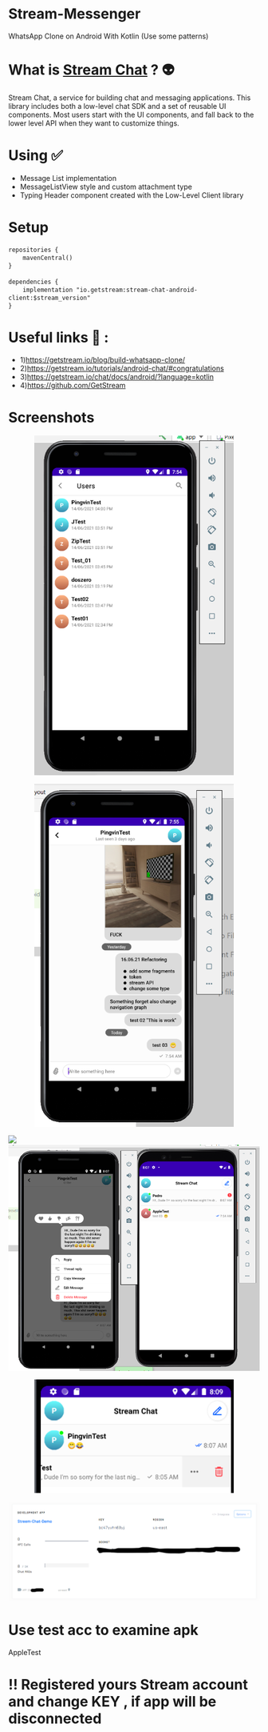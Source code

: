 # Stream-Messenger
WhatsApp Clone on Android With Kotlin (Use some patterns)

# What is [Stream Chat](https://github.com/GetStream/stream-chat-android/blob/main/README.md) ? :alien:
Stream Chat, a service for building chat and messaging applications. This library includes both a low-level chat SDK and a set of reusable UI components. Most users start with the UI components, and fall back to the lower level API when they want to customize things.

# Using ✅
- Message List implementation
- MessageListView style and custom attachment type
- Typing Header component created with the Low-Level Client library

# Setup 
```
repositories {
    mavenCentral()
}

dependencies {
    implementation "io.getstream:stream-chat-android-client:$stream_version"
}
```
# Useful links :dizzy: :
* 1)https://getstream.io/blog/build-whatsapp-clone/
* 2)https://getstream.io/tutorials/android-chat/#congratulations
* 3)https://getstream.io/chat/docs/android/?language=kotlin
* 4)https://github.com/GetStream

# Screenshots 
<p align="center">
<img src="Screenshot/006.png" alt="drawing1" width="400">
</p>

<p align="center">
<img src="Screenshot/007.png" alt="drawing1" width="400">
</p>

![](Screenshot/10.png)
![](Screenshot/12.png)

<p align="center">
<img src="Screenshot/13.png" alt="drawing1" width="400">
</p>

![](Screenshot/14.png)

# Use test acc to examine apk 
AppleTest 
# !! Registered yours Stream account and change KEY , if app will be disconnected
